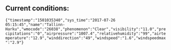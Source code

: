 ## Current conditions: 
 ``` {"timestamp":"1501035340","sys_time":"2017-07-26 05:15:45","name":"Tallinn-Harku","wmocode":"26038","phenomenon":"Clear","visibility":"11.0","precipitations":"0","airpressure":"1007.4","relativehumidity":"99","airtemperature":"12.9","winddirection":"49","windspeed":"1.6","windspeedmax":"2.9"} ```
